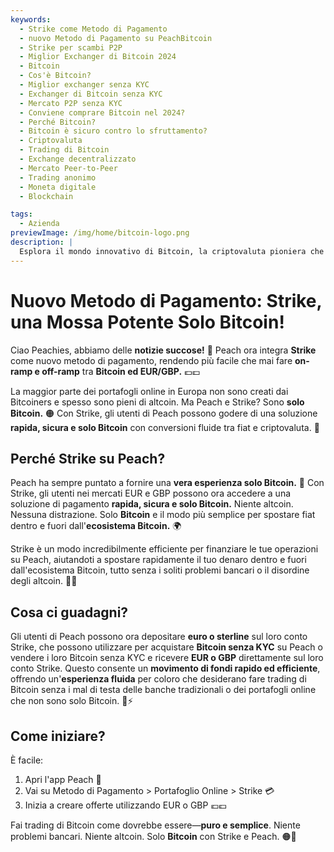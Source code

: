 ```yaml
---
keywords:
  - Strike come Metodo di Pagamento
  - nuovo Metodo di Pagamento su PeachBitcoin
  - Strike per scambi P2P
  - Miglior Exchanger di Bitcoin 2024
  - Bitcoin
  - Cos'è Bitcoin?
  - Miglior exchanger senza KYC
  - Exchanger di Bitcoin senza KYC
  - Mercato P2P senza KYC
  - Conviene comprare Bitcoin nel 2024?
  - Perché Bitcoin?
  - Bitcoin è sicuro contro lo sfruttamento?
  - Criptovaluta
  - Trading di Bitcoin
  - Exchange decentralizzato
  - Mercato Peer-to-Peer
  - Trading anonimo
  - Moneta digitale
  - Blockchain

tags:
  - Azienda
previewImage: /img/home/bitcoin-logo.png
description: |
  Esplora il mondo innovativo di Bitcoin, la criptovaluta pioniera che consente transazioni sicure e decentralizzate su una rete globale. Scopri i migliori exchange di Bitcoin senza KYC, i mercati peer-to-peer e i vantaggi delle transazioni anonime in Bitcoin. Scopri perché Bitcoin rimane un investimento prezioso nel 2024 e come mantiene la sicurezza contro lo sfruttamento.
---
```


# Nuovo Metodo di Pagamento: Strike, una Mossa Potente Solo Bitcoin!

Ciao Peachies, abbiamo delle **notizie succose!** 🍑 Peach ora integra **Strike** come nuovo metodo di pagamento, rendendo più facile che mai fare **on-ramp e off-ramp** tra **Bitcoin ed EUR/GBP.** 💶💷

La maggior parte dei portafogli online in Europa non sono creati dai Bitcoiners e spesso sono pieni di altcoin. Ma Peach e Strike? Sono **solo Bitcoin.** 🟠 Con Strike, gli utenti di Peach possono godere di una soluzione **rapida, sicura e solo Bitcoin** con conversioni fluide tra fiat e criptovaluta. 💸

## Perché Strike su Peach?

Peach ha sempre puntato a fornire una **vera esperienza solo Bitcoin.** 🧡 Con Strike, gli utenti nei mercati EUR e GBP possono ora accedere a una soluzione di pagamento **rapida, sicura e solo Bitcoin.** Niente altcoin. Nessuna distrazione. Solo **Bitcoin** e il modo più semplice per spostare fiat dentro e fuori dall'**ecosistema Bitcoin.** 🌍

Strike è un modo incredibilmente efficiente per finanziare le tue operazioni su Peach, aiutandoti a spostare rapidamente il tuo denaro dentro e fuori dall'ecosistema Bitcoin, tutto senza i soliti problemi bancari o il disordine degli altcoin. 🏦🚫

## Cosa ci guadagni?

Gli utenti di Peach possono ora depositare **euro o sterline** sul loro conto Strike, che possono utilizzare per acquistare **Bitcoin senza KYC** su Peach o vendere i loro Bitcoin senza KYC e ricevere **EUR o GBP** direttamente sul loro conto Strike. Questo consente un **movimento di fondi rapido ed efficiente**, offrendo un'**esperienza fluida** per coloro che desiderano fare trading di Bitcoin senza i mal di testa delle banche tradizionali o dei portafogli online che non sono solo Bitcoin. 💱⚡

## Come iniziare?

È facile:

1) Apri l'app Peach 📱
2) Vai su Metodo di Pagamento > Portafoglio Online > Strike 💳
3) Inizia a creare offerte utilizzando EUR o GBP 💶💷

Fai trading di Bitcoin come dovrebbe essere—**puro e semplice**. Niente problemi bancari. Niente altcoin. Solo **Bitcoin** con Strike e Peach. 🟠🚀

